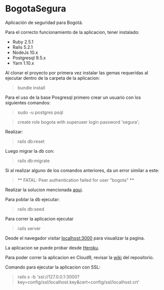 # BogotaSegura
Aplicación de seguridad para Bogotá.

Para el correcto funcionamiento de la aplicacion, tener instalado:

* Ruby 2.5.1
* Rails 5.2.1
* NodeJs 10.x
* Postgresql 9.5.x
* Yarn 1.10.x

Al clonar el proyecto por primera vez instalar las gemas requeridas al ejecutar dentro de la carpeta de la aplicacion:

> bundle install

Para el uso de la base Posgresql primero crear un usuario con los siguientes comandos:

> sudo -u postgres psql

> create role bogota with superuser login password 'segura';

Realizar:

> rails db:reset

Luego migrar la db con:

> rails db:migrate

Si al realizar alguno de los comandos anteriores, da un error similar a este:

> ** FATAL:  Peer authentication failed for user "bogota"
** 

Realizar la solucion mencionada [aqui](https://askubuntu.com/questions/820792/peer-authentication-failed-for-user-with-all-privileges-in-postgres-9-5).

Para poblar la db ejecutar:

> rails db:seed

Para correr la aplicacion ejecutar

> rails server

Desde el navegador visitar
[localhost:3000](localhost:3000)
para visualizar la pagina.

La aplicacion se puede probar desde [Heroku](https://bogotasegura2018.herokuapp.com/).

Para poder correr la aplicacion en Cloud9, revisar la [wiki](https://github.com/jsalcinar/BogotaSegura/wiki/Preparar-Cloud9-para-el-uso-de-la-aplicacion.) del repositorio.

Comando para ejecutar la aplicacion con SSL:
> rails s -b 'ssl://127.0.0.1:3000?key=config/ssl/localhost.key&cert=config/ssl/localhost.crt'